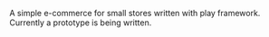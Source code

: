 A simple e-commerce for small stores written with play framework. Currently a prototype is being written.